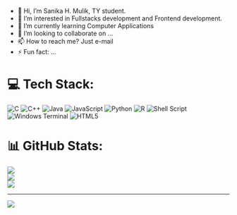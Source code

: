 - 👋 Hi, I’m Sanika H. Mulik, TY student.
- 👀 I’m interested in Fullstacks development and Frontend development.
- 🌱 I’m currently learning Computer Applications
- 💞️ I’m looking to collaborate on ...
- 📫 How to reach me? Just e-mail
- ⚡ Fun fact: ...

<!---
SaMu2803/SaMu2803 is a ✨ special ✨ repository because its `README.md` (this file) appears on your GitHub profile.
You can click the Preview link to take a look at your changes.
--->


# 💻 Tech Stack:
![C](https://img.shields.io/badge/c-%2300599C.svg?style=for-the-badge&logo=c&logoColor=white) ![C++](https://img.shields.io/badge/c++-%2300599C.svg?style=for-the-badge&logo=c%2B%2B&logoColor=white) ![Java](https://img.shields.io/badge/java-%23ED8B00.svg?style=for-the-badge&logo=openjdk&logoColor=white) ![JavaScript](https://img.shields.io/badge/javascript-%23323330.svg?style=for-the-badge&logo=javascript&logoColor=%23F7DF1E) ![Python](https://img.shields.io/badge/python-3670A0?style=for-the-badge&logo=python&logoColor=ffdd54) ![R](https://img.shields.io/badge/r-%23276DC3.svg?style=for-the-badge&logo=r&logoColor=white) ![Shell Script](https://img.shields.io/badge/shell_script-%23121011.svg?style=for-the-badge&logo=gnu-bash&logoColor=white) ![Windows Terminal](https://img.shields.io/badge/Windows%20Terminal-%234D4D4D.svg?style=for-the-badge&logo=windows-terminal&logoColor=white) ![HTML5](https://img.shields.io/badge/html5-%23E34F26.svg?style=for-the-badge&logo=html5&logoColor=white)
# 📊 GitHub Stats:
![](https://github-readme-stats.vercel.app/api?username=SaMU2803&theme=dracula&hide_border=false&include_all_commits=false&count_private=false)<br/>
![](https://github-readme-streak-stats.herokuapp.com/?user=SaMU2803&theme=dracula&hide_border=false)<br/>
![](https://github-readme-stats.vercel.app/api/top-langs/?username=SaMU2803&theme=dracula&hide_border=false&include_all_commits=false&count_private=false&layout=compact)

---
[![](https://visitcount.itsvg.in/api?id=SaMU2803&icon=0&color=0)](https://visitcount.itsvg.in)

<!-- Proudly created with GPRM ( https://gprm.itsvg.in ) -->
